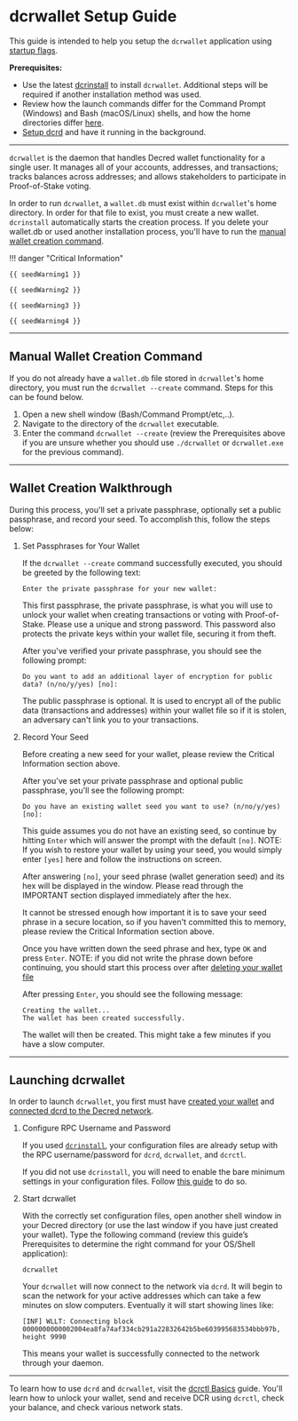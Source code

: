 # dcrwallet Setup Guide

This guide is intended to help you setup the `dcrwallet` application using [startup flags](startup-basics.md#startup-command-flags).

**Prerequisites:**

- Use the latest [dcrinstall](cli-installation.md) to install `dcrwallet`. Additional steps will be required if another installation method was used.
- Review how the launch commands differ for the Command Prompt (Windows) and Bash (macOS/Linux) shells, and how the home directories differ [here](os-differences.md).
- [Setup dcrd](dcrd-setup.md) and have it running in the background.

---

`dcrwallet` is the daemon that handles Decred wallet functionality for a single user. It manages all of your accounts, addresses, and transactions; tracks balances across addresses; and allows stakeholders to participate in Proof-of-Stake voting.

In order to run `dcrwallet`, a `wallet.db` must exist within `dcrwallet`'s home directory. In order for that file to exist, you must create a new wallet. `dcrinstall` automatically starts the creation process. If you delete your wallet.db or used another installation process, you'll have to run the [manual wallet creation command](#manual-wallet-creation-command).

!!! danger "Critical Information"

    {{ seedWarning1 }}

    {{ seedWarning2 }}

    {{ seedWarning3 }}

    {{ seedWarning4 }}

---

## Manual Wallet Creation Command

If you do not already have a `wallet.db` file stored in `dcrwallet`'s home directory, you must run the `dcrwallet --create` command. Steps for this can be found below.

1. Open a new shell window (Bash/Command Prompt/etc,..).
1. Navigate to the directory of the `dcrwallet` executable.
1. Enter the command `dcrwallet --create` (review the Prerequisites above if you are unsure whether you should use `./dcrwallet` or `dcrwallet.exe` for the previous command).

---

## Wallet Creation Walkthrough

During this process, you'll set a private passphrase, optionally set a public passphrase, and record your seed. To accomplish this, follow the steps below:

1. Set Passphrases for Your Wallet

    If the `dcrwallet --create` command successfully executed, you should be greeted by the following text:

    ```no-highlight
    Enter the private passphrase for your new wallet:
    ```

    This first passphrase, the private passphrase, is what you will use to unlock your wallet when creating transactions or voting with Proof-of-Stake. Please use a unique and strong password. This password also protects the private keys within your wallet file, securing it from theft.

    After you've verified your private passphrase, you should see the following prompt:

    ```no-highlight
    Do you want to add an additional layer of encryption for public data? (n/no/y/yes) [no]:
    ```

    The public passphrase is optional. It is used to encrypt all of the public data (transactions and addresses) within your wallet file so if it is stolen, an adversary can't link you to your transactions.

1. Record Your Seed

    Before creating a new seed for your wallet, please review the Critical Information section above.

    After you've set your private passphrase and optional public passphrase, you'll see the following prompt:

    ```no-highlight
    Do you have an existing wallet seed you want to use? (n/no/y/yes) [no]:
    ```

    This guide assumes you do not have an existing seed, so continue by hitting `Enter` which will answer the prompt with the default `[no]`. NOTE: If you wish to restore your wallet by using your seed, you would simply enter `[yes]` here and follow the instructions on screen.

    After answering `[no]`, your seed phrase (wallet generation seed) and its hex will be displayed in the window. Please read through the IMPORTANT section displayed immediately after the hex.

    It cannot be stressed enough how important it is to save your seed phrase in a secure location, so if you haven't committed this to memory, please review the Critical Information section above.

    Once you have written down the seed phrase and hex, type `OK` and press `Enter`. NOTE: if you did not write the phrase down before continuing, you should start this process over after [deleting your wallet file](../../advanced/deleting-your-wallet.md)

    After pressing `Enter`, you should see the following message:

    ```no-highlight
    Creating the wallet...
    The wallet has been created successfully.
    ```

    The wallet will then be created. This might take a few minutes if you have a slow computer.

---

## Launching dcrwallet

In order to launch `dcrwallet`, you first must have [created your wallet](#wallet-creation-walkthrough) and
[connected dcrd to the Decred network](dcrd-setup.md#connect-to-the-decred-network).

1. Configure RPC Username and Password

    If you used [`dcrinstall`](cli-installation.md), your configuration files are already setup with the RPC username/password for `dcrd`, `dcrwallet`, and `dcrctl`.

    If you did not use `dcrinstall`, you will need to enable the bare minimum settings in your configuration files. Follow [this guide](../../advanced/manual-cli-install.md#minimum-configuration) to do so.

1. Start dcrwallet

    With the correctly set configuration files, open another shell window in your Decred directory (or use the last window if you have just created your wallet). Type the following command (review this guide’s Prerequisites to determine the right command for your OS/Shell application):

    ```no-highlight
    dcrwallet
    ```

    Your `dcrwallet` will now connect to the network via `dcrd`. It will begin to scan the network for your active addresses which can take a few minutes on slow computers. Eventually it will start showing lines like:

    ```no-highlight
    [INF] WLLT: Connecting block 0000000000002004ea8fa74af334cb291a22832642b5be603995683534bbb97b, height 9990
    ```

    This means your wallet is successfully connected to the network
    through your daemon.

---

To learn how to use `dcrd` and  `dcrwallet`, visit the [dcrctl Basics](dcrctl-basics.md) guide. You'll learn how to unlock your wallet, send and receive DCR using `dcrctl`, check your balance, and check various network stats.
